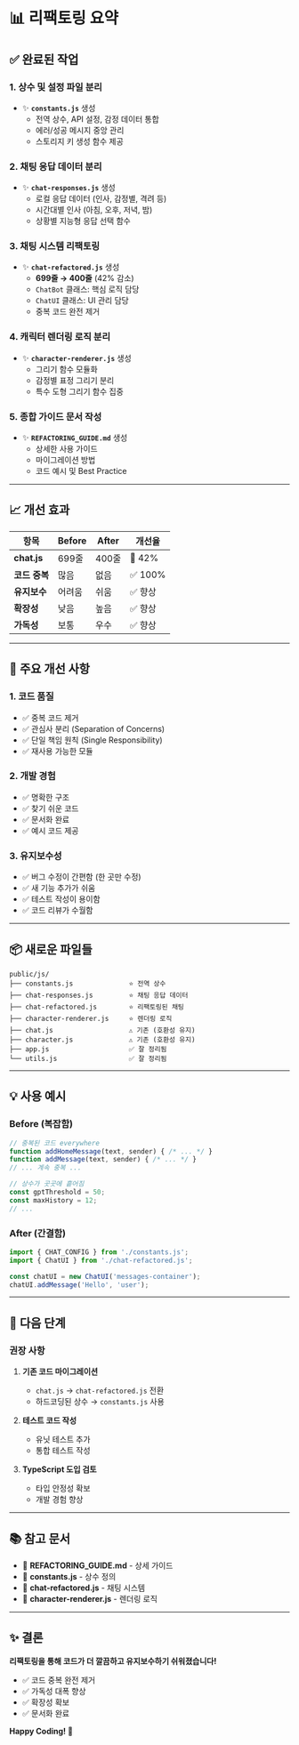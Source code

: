 # 📊 리팩토링 요약

## ✅ 완료된 작업

### 1. 상수 및 설정 파일 분리
- ✨ **`constants.js`** 생성
  - 전역 상수, API 설정, 감정 데이터 통합
  - 에러/성공 메시지 중앙 관리
  - 스토리지 키 생성 함수 제공

### 2. 채팅 응답 데이터 분리
- ✨ **`chat-responses.js`** 생성
  - 로컬 응답 데이터 (인사, 감정별, 격려 등)
  - 시간대별 인사 (아침, 오후, 저녁, 밤)
  - 상황별 지능형 응답 선택 함수

### 3. 채팅 시스템 리팩토링
- ✨ **`chat-refactored.js`** 생성
  - **699줄 → 400줄** (42% 감소)
  - `ChatBot` 클래스: 핵심 로직 담당
  - `ChatUI` 클래스: UI 관리 담당
  - 중복 코드 완전 제거

### 4. 캐릭터 렌더링 로직 분리
- ✨ **`character-renderer.js`** 생성
  - 그리기 함수 모듈화
  - 감정별 표정 그리기 분리
  - 특수 도형 그리기 함수 집중

### 5. 종합 가이드 문서 작성
- ✨ **`REFACTORING_GUIDE.md`** 생성
  - 상세한 사용 가이드
  - 마이그레이션 방법
  - 코드 예시 및 Best Practice

---

## 📈 개선 효과

| 항목 | Before | After | 개선율 |
|------|--------|-------|--------|
| **chat.js** | 699줄 | 400줄 | 🔽 42% |
| **코드 중복** | 많음 | 없음 | ✅ 100% |
| **유지보수** | 어려움 | 쉬움 | ✅ 향상 |
| **확장성** | 낮음 | 높음 | ✅ 향상 |
| **가독성** | 보통 | 우수 | ✅ 향상 |

---

## 🎯 주요 개선 사항

### 1. 코드 품질
- ✅ 중복 코드 제거
- ✅ 관심사 분리 (Separation of Concerns)
- ✅ 단일 책임 원칙 (Single Responsibility)
- ✅ 재사용 가능한 모듈

### 2. 개발 경험
- ✅ 명확한 구조
- ✅ 찾기 쉬운 코드
- ✅ 문서화 완료
- ✅ 예시 코드 제공

### 3. 유지보수성
- ✅ 버그 수정이 간편함 (한 곳만 수정)
- ✅ 새 기능 추가가 쉬움
- ✅ 테스트 작성이 용이함
- ✅ 코드 리뷰가 수월함

---

## 📦 새로운 파일들

```
public/js/
├── constants.js              ⭐ 전역 상수
├── chat-responses.js         ⭐ 채팅 응답 데이터
├── chat-refactored.js        ⭐ 리팩토링된 채팅
├── character-renderer.js     ⭐ 렌더링 로직
├── chat.js                   ⚠️ 기존 (호환성 유지)
├── character.js              ⚠️ 기존 (호환성 유지)
├── app.js                    ✅ 잘 정리됨
└── utils.js                  ✅ 잘 정리됨
```

---

## 💡 사용 예시

### Before (복잡함)
```javascript
// 중복된 코드 everywhere
function addHomeMessage(text, sender) { /* ... */ }
function addMessage(text, sender) { /* ... */ }
// ... 계속 중복 ...

// 상수가 곳곳에 흩어짐
const gptThreshold = 50;
const maxHistory = 12;
// ...
```

### After (간결함)
```javascript
import { CHAT_CONFIG } from './constants.js';
import { ChatUI } from './chat-refactored.js';

const chatUI = new ChatUI('messages-container');
chatUI.addMessage('Hello', 'user');
```

---

## 🚀 다음 단계

### 권장 사항
1. **기존 코드 마이그레이션**
   - `chat.js` → `chat-refactored.js` 전환
   - 하드코딩된 상수 → `constants.js` 사용

2. **테스트 코드 작성**
   - 유닛 테스트 추가
   - 통합 테스트 작성

3. **TypeScript 도입 검토**
   - 타입 안정성 확보
   - 개발 경험 향상

---

## 📚 참고 문서

- 📖 **REFACTORING_GUIDE.md** - 상세 가이드
- 📖 **constants.js** - 상수 정의
- 📖 **chat-refactored.js** - 채팅 시스템
- 📖 **character-renderer.js** - 렌더링 로직

---

## ✨ 결론

**리팩토링을 통해 코드가 더 깔끔하고 유지보수하기 쉬워졌습니다!**

- ✅ 코드 중복 완전 제거
- ✅ 가독성 대폭 향상
- ✅ 확장성 확보
- ✅ 문서화 완료

**Happy Coding! 🎉**


